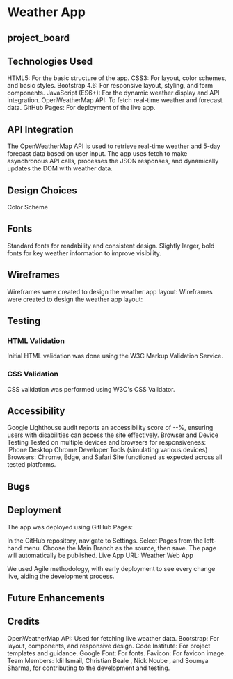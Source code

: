 
# Weather App

## project_board

## Technologies Used

HTML5: For the basic structure of the app.
CSS3: For layout, color schemes, and basic styles.
Bootstrap 4.6: For responsive layout, styling, and form components.
JavaScript (ES6+): For the dynamic weather display and API integration.
OpenWeatherMap API: To fetch real-time weather and forecast data.
GitHub Pages: For deployment of the live app.

## API Integration

The OpenWeatherMap API is used to retrieve real-time weather and 5-day forecast data based on user input.
The app uses fetch to make asynchronous API calls, processes the JSON responses, and dynamically updates the DOM with weather data.

## Design Choices

Color Scheme

## Fonts

Standard fonts for readability and consistent design.
Slightly larger, bold fonts for key weather information to improve visibility.

## Wireframes

Wireframes were created to design the weather app layout:
Wireframes were created to design the weather app layout:

## Testing

### HTML Validation

Initial HTML validation was done using the W3C Markup Validation Service.

### CSS Validation

CSS validation was performed using W3C's CSS Validator.

## Accessibility

Google Lighthouse audit reports an accessibility score of --%, ensuring users with disabilities can access the site effectively.
Browser and Device Testing
Tested on multiple devices and browsers for responsiveness:
iPhone
Desktop
Chrome Developer Tools (simulating various devices)
Browsers: Chrome, Edge, and Safari
Site functioned as expected across all tested platforms.

## Bugs

## Deployment

The app was deployed using GitHub Pages:

In the GitHub repository, navigate to Settings.
Select Pages from the left-hand menu.
Choose the Main Branch as the source, then save.
The page will automatically be published.
Live App URL: Weather Web App

We used Agile methodology, with early deployment to see every change live, aiding the development process.

## Future Enhancements

## Credits

OpenWeatherMap API: Used for fetching live weather data.
Bootstrap: For layout, components, and responsive design.
Code Institute: For project templates and guidance.
Google Font: For fonts.
Favicon: For favicon image.
Team Members: Idil Ismail, Christian Beale , Nick Ncube , and Soumya Sharma, for contributing to the development and testing.
